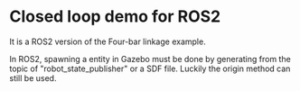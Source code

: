 # Closed loop demo for ROS2

It is a ROS2 version of the Four-bar linkage example.

In ROS2, spawning a entity in Gazebo must be done by generating from the topic of "robot_state_publisher" or a SDF file. Luckily the origin method can still be used.